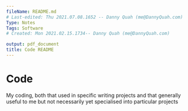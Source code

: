 ```yaml
---
fileName: README.md
# Last-edited: Thu 2021.07.08.1652 -- Danny Quah (me@DannyQuah.com)
Type: Notes
Tags: Software
# Created: Mon 2021.02.15.1734-- Danny Quah (me@DannyQuah.com)

output: pdf_document
title: Code README
---
```


# Code

My coding, both that used in specific writing projects and that generally useful to me but not necessarily yet specialised into particular projects

<!---
   Invisible section // README.md
-->

